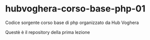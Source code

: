hubvoghera-corso-base-php-01
============================

Codice sorgente corso base di php organizzato da Hub Voghera

Questè è il repository della prima lezione
